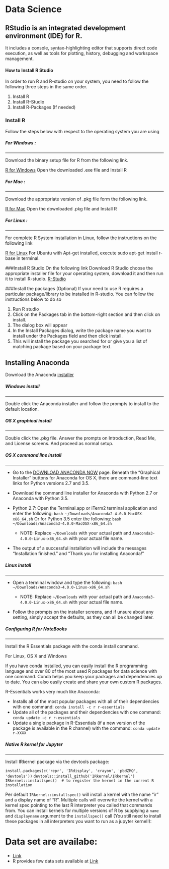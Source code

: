 #  Data Science


## RStudio is an integrated development environment (IDE) for R. 
It includes a console, syntax-highlighting editor that supports direct code execution, as well as tools for plotting, history, debugging and workspace management.

#### How to Install R Studio
In order to run R and R-studio on your system, you need to follow the following three steps in the same order.

1. Install R
2. Install R-Studio
3. Install R-Packages (If needed)

### Install R
Follow the steps below with respect to the operating system you are using

##### For Windows :
-----
Download the binary setup file for R from the following link.

[R for Windows](https://cran.r-project.org/bin/windows/)
Open the downloaded .exe file and Install R


##### For Mac :
-----
Download the appropriate version of .pkg file form the following link. 

[R for Mac](https://cran.r-project.org/bin/macosx/)
Open the downloaded .pkg file and Install R


##### For Linux :
-----
For complete R System installation in Linux, follow the instructions on the following link 

[R for Linux](https://cran.r-project.org/bin/linux/)
For Ubuntu with Apt-get installed, execute sudo apt-get install r-base in terminal.

###Install R Studio
On the following link Download R Studio choose the appropriate installer file for your operating system, download it and then run it to install R-studio.
[R-Studio](https://www.rstudio.com/products/rstudio/download/)

###Install the packages (Optional)
If your need to use R requires a particular package/library to be installed in R-studio. You can follow the instructions below to do so

1. Run R studio
2. Click on the Packages tab in the bottom-right section and then click on install. 
3. The dialog box will appear
4. In the Install Packages dialog, write the package name you want to install under the Packages field and then click install. 
5. This will install the package you searched for or give you a list of matching package based on your package text.

## Installing Anaconda 

Download the Anaconda [installer](https://www.continuum.io/downloads)

##### Windows install
-----

Double click the Anaconda installer and follow the prompts to install to the default location.

##### OS X graphical install
-----

Double click the .pkg file. Answer the prompts on Introduction, Read Me, and License screens.
And proceed as normal setup.

##### OS X command line install
-----

+ Go to the [DOWNLOAD ANACONDA NOW](https://www.continuum.io/downloads) page. Beneath the “Graphical Installer” buttons for Anaconda for OS X, there are command-line text links for Python versions 2.7 and 3.5.
+ Download the command line installer for Anaconda with Python 2.7 or Anaconda with Python 3.5.
+ Python 2.7: Open the Terminal.app or iTerm2 terminal application and enter the following:
`bash ~/Downloads/Anaconda2-4.0.0-MacOSX-x86_64.sh`
Or for Python 3.5 enter the following:
`bash ~/Downloads/Anaconda3-4.0.0-MacOSX-x86_64.sh`
    + NOTE: Replace `~/Downloads` with your actual path and `Anaconda3-4.0.0-Linux-x86_64.sh` with your actual file name.

+ The output of a successful installation will include the messages “Installation finished.” and “Thank you for installing Anaconda!”

##### Linux install
-----

+ Open a terminal window and type the following:
`bash ~/Downloads/Anaconda3-4.0.0-Linux-x86_64.sh`
    + NOTE: Replace `~/Downloads` with your actual path and `Anaconda3-4.0.0-Linux-x86_64.sh` with your actual file name.

+ Follow the prompts on the installer screens, and if unsure about any setting, simply accept the defaults, as they can all be changed later.

##### Configuring R for NoteBooks
-----
Install the R Essentials package with the conda install command.

For Linux, OS X and Windows

If you have conda installed, you can easily install the R programming language and over 80 of the most used R packages for data science with one command. Conda helps you keep your packages and dependencies up to date. You can also easily create and share your own custom R packages.

R-Essentials works very much like Anaconda:

+ Installs all of the most popular packages with all of their dependencies with one command: 
`conda install -c r r-essentials`
+ Update all of the packages and their dependencies with one command: 
`conda update -c r r-essentials`
+ Update a single package in R-Essentials (if a new version of the package is available in the R channel) with the command:
`conda update r-XXXX`

##### Native R kernel for Jupyter
-----
Install IRkernel package via the devtools package:

`install.packages(c('repr', 'IRdisplay', 'crayon', 'pbdZMQ', 'devtools'))`
`devtools::install_github('IRkernel/IRkernel')`
`IRkernel::installspec()  # to register the kernel in the current R installation`

Per default `IRkernel::installspec()` will install a kernel with the name “ir” and a display name of “R”. Multiple calls will overwrite the kernel with a kernel spec pointing to the last R interpreter you called that commands from. You can install kernels for multiple versions of R by supplying a `name` and `displayname` argument to the `installspec()` call (You still need to install these packages in all interpreters you want to run as a jupyter kernel!):


# Data set are availabe:
- [Link](https://vincentarelbundock.github.io/Rdatasets/datasets.htmldsfasd) 
- R provides few data sets available at [Link](http://stat.ethz.ch/R-manual/R-devel/library/datasets/html/00Index.html)
